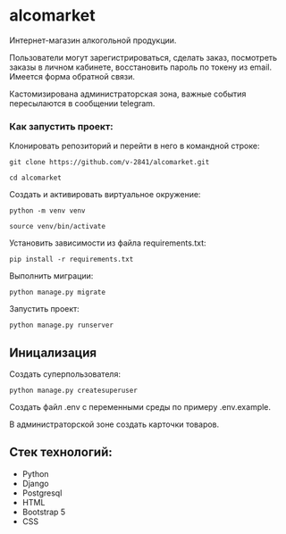 # alcomarket
Интернет-магазин алкогольной продукции.

Пользователи могут зарегистрироваться, сделать заказ, посмотреть заказы в личном кабинете, восстановить пароль по токену из email. Имеется форма обратной связи.

Кастомизирована администраторская зона, важные события пересылаются в сообщении telegram.

### Как запустить проект:

Клонировать репозиторий и перейти в него в командной строке:

```
git clone https://github.com/v-2841/alcomarket.git
```

```
cd alcomarket
```

Cоздать и активировать виртуальное окружение:

```
python -m venv venv
```

```
source venv/bin/activate
```

Установить зависимости из файла requirements.txt:

```
pip install -r requirements.txt
```

Выполнить миграции:

```
python manage.py migrate
```

Запустить проект:

```
python manage.py runserver
```

## Иницализация
Создать суперпользователя:
```
python manage.py createsuperuser
```
Создать файл .env с переменными среды по примеру .env.example.

В администраторской зоне создать карточки товаров.

## Стек технологий:
- Python
- Django
- Postgresql
- HTML
- Bootstrap 5
- CSS
